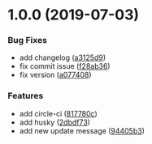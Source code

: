 # 1.0.0 (2019-07-03)


### Bug Fixes

* add changelog ([a3125d9](https://github.com/Banusion/SkaffoldTest/commit/a3125d9))
* fix commit issue ([f28ab36](https://github.com/Banusion/SkaffoldTest/commit/f28ab36))
* fix version ([a077408](https://github.com/Banusion/SkaffoldTest/commit/a077408))


### Features

* add circle-ci ([817780c](https://github.com/Banusion/SkaffoldTest/commit/817780c))
* add husky ([2dbdf73](https://github.com/Banusion/SkaffoldTest/commit/2dbdf73))
* add new update message ([94405b3](https://github.com/Banusion/SkaffoldTest/commit/94405b3))
